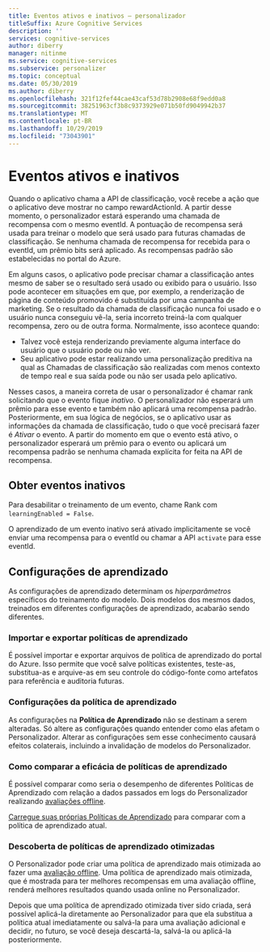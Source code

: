 ```yaml
---
title: Eventos ativos e inativos – personalizador
titleSuffix: Azure Cognitive Services
description: ''
services: cognitive-services
author: diberry
manager: nitinme
ms.service: cognitive-services
ms.subservice: personalizer
ms.topic: conceptual
ms.date: 05/30/2019
ms.author: diberry
ms.openlocfilehash: 321f12fef44cae43caf53d78b2908e68f9edd0a8
ms.sourcegitcommit: 38251963cf3b8c9373929e071b50fd9049942b37
ms.translationtype: MT
ms.contentlocale: pt-BR
ms.lasthandoff: 10/29/2019
ms.locfileid: "73043901"
---
```

# <a name="active-and-inactive-events"></a>Eventos ativos e inativos

Quando o aplicativo chama a API de classificação, você recebe a ação que o aplicativo deve mostrar no campo rewardActionId.  A partir desse momento, o personalizador estará esperando uma chamada de recompensa com o mesmo eventId. A pontuação de recompensa será usada para treinar o modelo que será usado para futuras chamadas de classificação. Se nenhuma chamada de recompensa for recebida para o eventId, um prêmio bits será aplicado. As recompensas padrão são estabelecidas no portal do Azure.

Em alguns casos, o aplicativo pode precisar chamar a classificação antes mesmo de saber se o resultado será usado ou exibido para o usuário. Isso pode acontecer em situações em que, por exemplo, a renderização de página de conteúdo promovido é substituída por uma campanha de marketing. Se o resultado da chamada de classificação nunca foi usado e o usuário nunca conseguiu vê-la, seria incorreto treiná-la com qualquer recompensa, zero ou de outra forma.
Normalmente, isso acontece quando:

* Talvez você esteja renderizando previamente alguma interface do usuário que o usuário pode ou não ver. 
* Seu aplicativo pode estar realizando uma personalização preditiva na qual as Chamadas de classificação são realizadas com menos contexto de tempo real e sua saída pode ou não ser usada pelo aplicativo. 

Nesses casos, a maneira correta de usar o personalizador é chamar rank solicitando que o evento fique _inativo_. O personalizador não esperará um prêmio para esse evento e também não aplicará uma recompensa padrão. Posteriormente, em sua lógica de negócios, se o aplicativo usar as informações da chamada de classificação, tudo o que você precisará fazer é _Ativar_ o evento. A partir do momento em que o evento está ativo, o personalizador esperará um prêmio para o evento ou aplicará um recompensa padrão se nenhuma chamada explícita for feita na API de recompensa.

## <a name="get-inactive-events"></a>Obter eventos inativos

Para desabilitar o treinamento de um evento, chame Rank com `learningEnabled = False`.

O aprendizado de um evento inativo será ativado implicitamente se você enviar uma recompensa para o eventId ou chamar a API `activate` para esse eventId.

## <a name="learning-settings"></a>Configurações de aprendizado

As configurações de aprendizado determinam os *hiperparâmetros* específicos do treinamento do modelo. Dois modelos dos mesmos dados, treinados em diferentes configurações de aprendizado, acabarão sendo diferentes.

### <a name="import-and-export-learning-policies"></a>Importar e exportar políticas de aprendizado

É possível importar e exportar arquivos de política de aprendizado do portal do Azure. Isso permite que você salve políticas existentes, teste-as, substitua-as e arquive-as em seu controle do código-fonte como artefatos para referência e auditoria futuras.

### <a name="learning-policy-settings"></a>Configurações da política de aprendizado

As configurações na **Política de Aprendizado** não se destinam a serem alteradas. Só altere as configurações quando entender como elas afetam o Personalizador. Alterar as configurações sem esse conhecimento causará efeitos colaterais, incluindo a invalidação de modelos do Personalizador.

### <a name="comparing-effectiveness-of-learning-policies"></a>Como comparar a eficácia de políticas de aprendizado

É possível comparar como seria o desempenho de diferentes Políticas de Aprendizado com relação a dados passados em logs do Personalizador realizando [avaliações offline](concepts-offline-evaluation.md).

[Carregue suas próprias Políticas de Aprendizado](how-to-offline-evaluation.md) para comparar com a política de aprendizado atual.

### <a name="discovery-of-optimized-learning-policies"></a>Descoberta de políticas de aprendizado otimizadas

O Personalizador pode criar uma política de aprendizado mais otimizada ao fazer uma [avaliação offline](how-to-offline-evaluation.md). Uma política de aprendizado mais otimizada, que é mostrada para ter melhores recompensas em uma avaliação offline, renderá melhores resultados quando usada online no Personalizador.

Depois que uma política de aprendizado otimizada tiver sido criada, será possível aplicá-la diretamente ao Personalizador para que ela substitua a política atual imediatamente ou salvá-la para uma avaliação adicional e decidir, no futuro, se você deseja descartá-la, salvá-la ou aplicá-la posteriormente.

